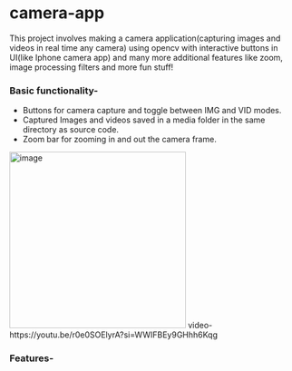 # camera-app

This project involves making a camera application(capturing images and videos in real time any camera) using opencv with interactive buttons in UI(like Iphone camera app) and many more additional features like zoom, image processing filters and more fun stuff!

### Basic functionality-
- Buttons for camera capture and toggle between IMG and VID modes.
- Captured Images and videos saved in a media folder in the same directory as source code.
- Zoom bar for zooming in and out the camera frame.
<img width="311" alt="image" src="https://github.com/tusharparimi/camera-app/assets/93556280/aecd13d8-b911-4a89-9e4b-c10955b24222">
video- https://youtu.be/r0e0SOElyrA?si=WWIFBEy9GHhh6Kqg


### Features-

